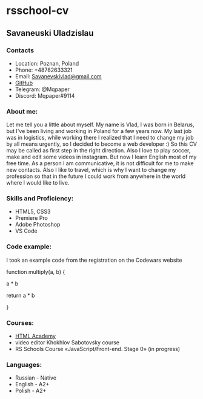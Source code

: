 # rsschool-cv
## Savaneuski Uladzislau
### Contacts
* Location: Poznan, Poland
* Phone: +48782633321
* Email: Savanevskivlad@gmail.com
* [GitHub](https://github.com/savanevski)
* Telegram: @Mqpaper 
* Discord: Mqpaper#9114
### About me:
Let me tell you a little about myself. My name is Vlad, I was born in Belarus, but I've been living and working in Poland for a few years now. My last job was in logistics, while working there I realized that I need to change my job by all means urgently, so I decided to become a web developer :) So this CV may be called as first step in the right direction. Also I love to play soccer, make and edit some videos in instagram. But now I learn English most of my free time. As a person I am communicative, it is not difficult for me to make new contacts. Also I like to travel, which is why I want to change my profession so that in the future I could work from anywhere in the world where I would like to live.
### Skills and Proficiency:
* HTML5, CSS3
* Premiere Pro
* Adobe Photoshop
* VS Code
### Code example:
I took an example code from the registration on the Codewars website

function multiply(a, b) {

  a * b
  
  return a * b
  
}
### Courses:
* [HTML Academy](https://htmlacademy.ru/study)
* video editor Khokhlov Sabotovsky course
* RS Schools Course «JavaScript/Front-end. Stage 0» (in progress)
### Languages:
* Russian - Native
* English - A2+
* Polish - A2+
